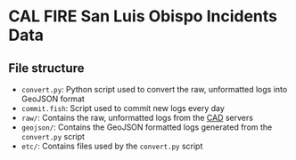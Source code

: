 # CAL FIRE San Luis Obispo Incidents Data

## File structure

* `convert.py`: Python script used to convert the raw, unformatted logs into GeoJSON format
* `commit.fish`: Script used to commit new logs every day
* `raw/`: Contains the raw, unformatted logs from the [CAD](https://en.wikipedia.org/wiki/Computer-aided_dispatch) servers
* `geojson/`: Contains the GeoJSON formatted logs generated from the `convert.py` script
* `etc/`: Contains files used by the `convert.py` script
